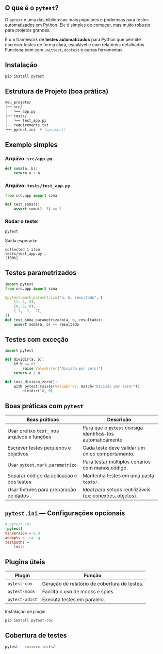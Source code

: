 ## O que é o `pytest`?
O `pytest` é uma das bibliotecas mais populares e poderosas para testes automatizados em Python. Ele é simples de começar, mas muito robusto para projetos grandes.

É um framework de **testes automatizados** para Python que permite escrever testes de forma clara, escalável e com relatórios detalhados. Funciona bem com `unittest`, `doctest` e outras ferramentas.

## Instalação
```bash
pip install pytest
```

## Estrutura de Projeto (boa prática)
```bash
meu_projeto/
├── src/
│   └── app.py
├── tests/
│   └── test_app.py
├── requirements.txt
└── pytest.ini  # (opcional)
```

## Exemplo simples
### Arquivo: `src/app.py`
```python
def soma(a, b):
    return a + b
```

### Arquivo: `tests/test_app.py`
```python
from src.app import soma

def test_soma():
    assert soma(2, 3) == 5
```

### Rodar o teste:
```bash
pytest
```

Saída esperada:

```
collected 1 item
tests/test_app.py .                                               [100%]
```

## Testes parametrizados
```python
import pytest
from src.app import soma

@pytest.mark.parametrize("a, b, resultado", [
    (1, 2, 3),
    (0, 0, 0),
    (-1, -1, -2),
])
def test_soma_parametrizado(a, b, resultado):
    assert soma(a, b) == resultado
```

## Testes com exceção
```python
import pytest

def dividir(a, b):
    if b == 0:
        raise ValueError("Divisão por zero!")
    return a / b

def test_divisao_zero():
    with pytest.raises(ValueError, match="Divisão por zero!"):
        dividir(10, 0)
```

## Boas práticas com `pytest`

| Boas práticas                               | Descrição                                                   |
| ------------------------------------------- | ----------------------------------------------------------- |
| Usar prefixo `test_` nos arquivos e funções | Para que o `pytest` consiga identificá-los automaticamente. |
| Escrever testes pequenos e objetivos        | Cada teste deve validar um único comportamento.             |
| Usar `pytest.mark.parametrize`              | Para testar múltiplos cenários com menos código.            |
| Separar código da aplicação e dos testes    | Mantenha testes em uma pasta `tests/`.                      |
| Usar fixtures para preparação de dados      | Ideal para setups reutilizáveis (ex: conexões, objetos).    |

## `pytest.ini` — Configurações opcionais
```ini
# pytest.ini
[pytest]
minversion = 6.0
addopts = -ra -q
testpaths = 
    tests
```

## Plugins úteis
| Plugin         | Função                                       |
| -------------- | -------------------------------------------- |
| `pytest-cov`   | Geração de relatório de cobertura de testes. |
| `pytest-mock`  | Facilita o uso de mocks e spies.             |
| `pytest-xdist` | Executa testes em paralelo.                  |

Instalação de plugin:
```bash
pip install pytest-cov
```

## Cobertura de testes
```bash
pytest --cov=src tests/
```
